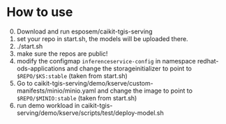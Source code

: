 # How to use

0. Download and run esposem/caikit-tgis-serving
1. set your repo in start.sh, the models will be uploaded there.
2. ./start.sh
3. make sure the repos are public!
4. modify the configmap `inferenceservice-config` in namespace redhat-ods-applications and change the storageinitializer to point to `$REPO/$KS:stable` (taken from start.sh)
5. Go to caikit-tgis-serving/demo/kserve/custom-manifests/minio/minio.yaml and change the image to point to `$REPO/$MINIO:stable` (taken from start.sh)
6. run demo workload in caikit-tgis-serving/demo/kserve/scripts/test/deploy-model.sh
